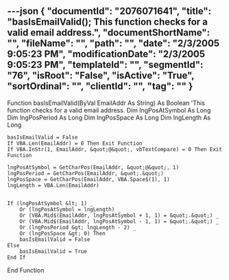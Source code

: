 ---json
{
  "documentId": "2076071641",
  "title": "basIsEmailValid(); This function checks for a valid email address.",
  "documentShortName": "",
  "fileName": "",
  "path": "",
  "date": "2/3/2005 9:05:23 PM",
  "modificationDate": "2/3/2005 9:05:23 PM",
  "templateId": "",
  "segmentId": "76",
  "isRoot": "False",
  "isActive": "True",
  "sortOrdinal": "",
  "clientId": "",
  "tag": ""
}
---

Function basIsEmailValid(ByVal EmailAddr As String) As Boolean
    'This function checks for a valid email address.
    Dim lngPosAtSymbol As Long
    Dim lngPosPeriod As Long
    Dim lngPosSpace As Long
    Dim lngLength As Long
    
    basIsEmailValid = False
    If VBA.Len(EmailAddr) = 0 Then Exit Function
    If VBA.InStr(1, EmailAddr, &quot;@&quot;, vbTextCompare) = 0 Then Exit Function

    lngPosAtSymbol = GetCharPos(EmailAddr, &quot;@&quot;, 1)
    lngPosPeriod = GetCharPos(EmailAddr, &quot;.&quot;)
    lngPosSpace = GetCharPos(EmailAddr, VBA.Space$(1), 1)
    lngLength = VBA.Len(EmailAddr)
    
    
    If (lngPosAtSymbol &lt; 1) _
        Or (lngPosAtSymbol = lngLength) _
        Or (VBA.Mid$(EmailAddr, lngPosAtSymbol + 1, 1) = &quot;.&quot;) _
        Or (VBA.Mid$(EmailAddr, lngPosAtSymbol - 1, 1) = &quot;.&quot;) _
        Or (lngPosPeriod &gt; lngLength - 2) _
        Or (lngPosSpace &gt; 0) Then
        basIsEmailValid = False
    Else
        basIsEmailValid = True
    End If
End Function
